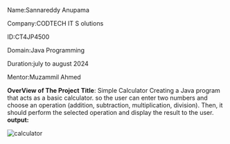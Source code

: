 Name:Sannareddy Anupama

Company:CODTECH IT S olutions

ID:CT4JP4500

Domain:Java Programming

Duration:july to august 2024

Mentor:Muzammil Ahmed

**OverView of The Project**
**Title**: Simple Calculator
Creating a Java program that acts as a basic calculator. so  the user can
enter two numbers and choose an operation (addition, subtraction, multiplication,
division). Then, it should perform the selected operation and display the result to the
user.
**output:**

![calculator](https://github.com/user-attachments/assets/24f58643-f870-4c55-8351-618b21fc39cd)
